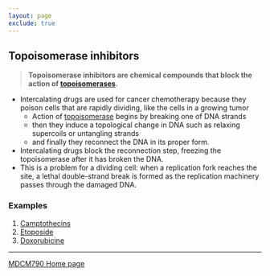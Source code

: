 ```yaml
---
layout: page
exclude: true
---
```

## Topoisomerase inhibitors

> **Topoisomerase inhibitors are chemical compounds that block the action of [topoisomerases](https://en.wikipedia.org/wiki/Topoisomerase "Topoisomerase").**

* Intercalating drugs are used for cancer chemotherapy because they poison cells that are rapidly dividing, like the cells in a growing tumor
	* Action of [topoisomerase](Topoisomerase) begins by breaking one of DNA strands
	* then they induce a topological change in DNA such as relaxing supercoils or untangling strands
	* and finally they reconnect the DNA in its proper form.
* Intercalating drugs block the reconnection step, freezing the topoisomerase after it has broken the DNA.
* This is a problem for a dividing cell: when a replication fork reaches the site, a lethal double-strand break is formed as the replication machinery passes through the damaged DNA.

### Examples
1. [Camptothecins](camptothecin)
2. [Etoposide](etoposide)
3. [Doxorubicine](doxorubicine)




---

[MDCM790 Home page](mdcm790.md)

